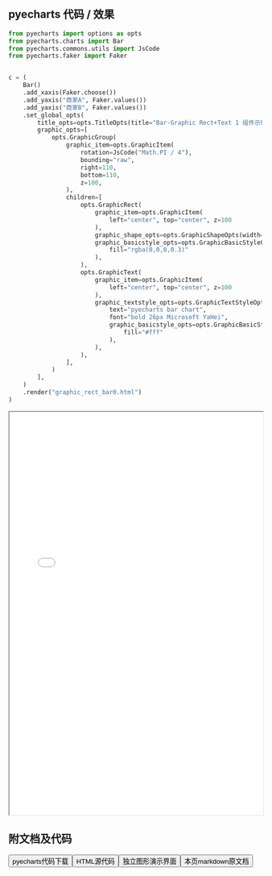 
## pyecharts 代码 / 效果

```python
from pyecharts import options as opts
from pyecharts.charts import Bar
from pyecharts.commons.utils import JsCode
from pyecharts.faker import Faker


c = (
    Bar()
    .add_xaxis(Faker.choose())
    .add_yaxis("商家A", Faker.values())
    .add_yaxis("商家B", Faker.values())
    .set_global_opts(
        title_opts=opts.TitleOpts(title="Bar-Graphic Rect+Text 1 组件示例"),
        graphic_opts=[
            opts.GraphicGroup(
                graphic_item=opts.GraphicItem(
                    rotation=JsCode("Math.PI / 4"),
                    bounding="raw",
                    right=110,
                    bottom=110,
                    z=100,
                ),
                children=[
                    opts.GraphicRect(
                        graphic_item=opts.GraphicItem(
                            left="center", top="center", z=100
                        ),
                        graphic_shape_opts=opts.GraphicShapeOpts(width=400, height=50),
                        graphic_basicstyle_opts=opts.GraphicBasicStyleOpts(
                            fill="rgba(0,0,0,0.3)"
                        ),
                    ),
                    opts.GraphicText(
                        graphic_item=opts.GraphicItem(
                            left="center", top="center", z=100
                        ),
                        graphic_textstyle_opts=opts.GraphicTextStyleOpts(
                            text="pyecharts bar chart",
                            font="bold 26px Microsoft YaHei",
                            graphic_basicstyle_opts=opts.GraphicBasicStyleOpts(
                                fill="#fff"
                            ),
                        ),
                    ),
                ],
            )
        ],
    )
    .render("graphic_rect_bar0.html")
)

```

<iframe width="100%" height="800px" src="/pyecharts/Graphic/graphic_rect_bar0.html"></iframe>

## 附文档及代码

<a href="https://cdn.jsdelivr.net/gh/wfy-belief/python/docs/pyecharts/Graphic/graphic_rect_bar0.py"><button class="mybutton">pyecharts代码下载</button></a><a href="https://cdn.jsdelivr.net/gh/wfy-belief/python/docs/pyecharts/Graphic/graphic_rect_bar0.html"><button class="mybutton">HTML源代码</button></a><a href="https://python.wfyblog.cn/pyecharts/Graphic/graphic_rect_bar0.html"><button class="mybutton">独立图形演示界面</button></a><a href="https://cdn.jsdelivr.net/gh/wfy-belief/python/docs/pyecharts/Graphic/graphic_rect_bar0.md"><button class="mybutton">本页markdown原文档</button></a>